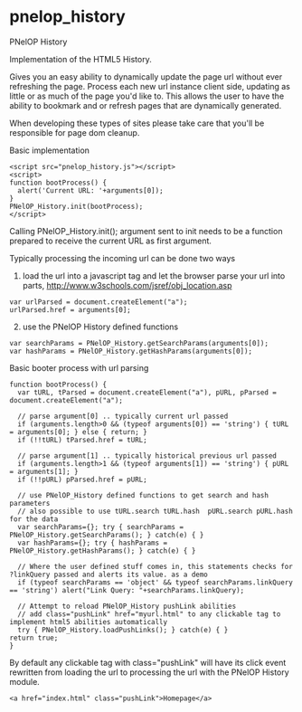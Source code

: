 pnelop_history
==============

PNelOP History

Implementation of the HTML5 History.

Gives you an easy ability to dynamically update the page url without ever refreshing the page. Process each new url instance client side, updating as little or as much of the page you'd like to.
This allows the user to have the ability to bookmark and or refresh pages that are dynamically generated.

When developing these types of sites please take care that you'll be responsible for page dom cleanup.


Basic implementation
```
<script src="pnelop_history.js"></script>
<script>
function bootProcess() {
  alert('Current URL: '+arguments[0]);
}
PNelOP_History.init(bootProcess);
</script>
```

Calling PNelOP_History.init();
argument sent to init needs to be a function prepared to receive the current URL as first argument.

Typically processing the incoming url can be done two ways

1. load the url into a javascript <a> tag and let the browser parse your url into parts, http://www.w3schools.com/jsref/obj_location.asp
```
var urlParsed = document.createElement("a");
urlParsed.href = arguments[0];
```

2. use the PNelOP History defined functions
```
var searchParams = PNelOP_History.getSearchParams(arguments[0]);
var hashParams = PNelOP_History.getHashParams(arguments[0]);
```

Basic booter process with url parsing
```
function bootProcess() {
  var tURL, tParsed = document.createElement("a"), pURL, pParsed = document.createElement("a");
  
  // parse argument[0] .. typically current url passed
  if (arguments.length>0 && (typeof arguments[0]) == 'string') { tURL = arguments[0]; } else { return; }
  if (!!tURL) tParsed.href = tURL;

  // parse argument[1] .. typically historical previous url passed
  if (arguments.length>1 && (typeof arguments[1]) == 'string') { pURL = arguments[1]; }
  if (!!pURL) pParsed.href = pURL;
  
  // use PNelOP_History defined functions to get search and hash parameters
  // also possible to use tURL.search tURL.hash  pURL.search pURL.hash for the data
  var searchParams={}; try { searchParams = PNelOP_History.getSearchParams(); } catch(e) { }
  var hashParams={}; try { hashParams = PNelOP_History.getHashParams(); } catch(e) { }
        
  // Where the user defined stuff comes in, this statements checks for ?linkQuery passed and alerts its value. as a demo
  if (typeof searchParams == 'object' && typeof searchParams.linkQuery == 'string') alert("Link Query: "+searchParams.linkQuery);

  // Attempt to reload PNelOP_History pushLink abilities
  // add class="pushLink" href="myurl.html" to any clickable tag to implement html5 abilities automatically
  try { PNelOP_History.loadPushLinks(); } catch(e) { }
return true;	  
}
```

By default any clickable tag with class="pushLink" will have its click event rewritten from loading the url to processing the url with the PNelOP History module.

```
<a href="index.html" class="pushLink">Homepage</a>
```